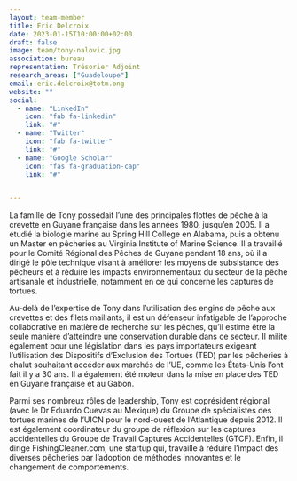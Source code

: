 ```yaml
---
layout: team-member
title: Eric Delcroix
date: 2023-01-15T10:00:00+02:00
draft: false
image: team/tony-nalovic.jpg
association: bureau
representation: Trésorier Adjoint
research_areas: ["Guadeloupe"]
email: eric.delcroix@totm.ong
website: ""
social:
  - name: "LinkedIn"
    icon: "fab fa-linkedin"
    link: "#"
  - name: "Twitter"
    icon: "fab fa-twitter"
    link: "#"
  - name: "Google Scholar"
    icon: "fas fa-graduation-cap"
    link: "#"


---
```


La famille de Tony possédait l’une des principales flottes de pêche à la crevette en Guyane française dans les années 1980, jusqu’en 2005. Il a étudié la biologie marine au Spring Hill College en Alabama, puis a obtenu un Master en pêcheries au Virginia Institute of Marine Science. Il a travaillé pour le Comité Régional des Pêches de Guyane pendant 18 ans, où il a dirigé le pôle technique visant à améliorer les moyens de subsistance des pêcheurs et à réduire les impacts environnementaux du secteur de la pêche artisanale et industrielle, notamment en ce qui concerne les captures de tortues.

Au-delà de l’expertise de Tony dans l’utilisation des engins de pêche aux crevettes et des filets maillants, il est un défenseur infatigable de l’approche collaborative en matière de recherche sur les pêches, qu’il estime être la seule manière d’atteindre une conservation durable dans ce secteur. Il milite également pour une législation dans les pays importateurs exigeant l’utilisation des Dispositifs d’Exclusion des Tortues (TED) par les pêcheries à chalut souhaitant accéder aux marchés de l’UE, comme les États-Unis l’ont fait il y a 30 ans. Il a également été moteur dans la mise en place des TED en Guyane française et au Gabon.

Parmi ses nombreux rôles de leadership, Tony est coprésident régional (avec le Dr Eduardo Cuevas au Mexique) du Groupe de spécialistes des tortues marines de l’UICN pour le nord-ouest de l’Atlantique depuis 2012. Il est également coordinateur du groupe de réflexion sur les captures accidentelles du Groupe de Travail Captures Accidentelles (GTCF). Enfin, il dirige FishingCleaner.com, une startup qui, travaille à réduire l’impact des diverses pêcheries par l’adoption de méthodes innovantes et le changement de comportements.
